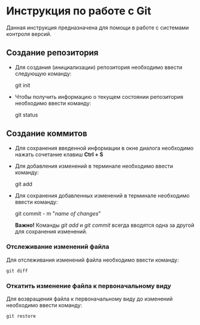 # Инструкция по работе с Git 

Данная инструкция предназначена для помощи в работе с системами контроля версий.

## Создание репозитория

* Для создания (инициализации) репозитория необходимо ввести следующую команду: 

    git init

* Чтобы получить информацию о текущем состоянии репозитория необходимо ввести команду: 

    git status

## Создание коммитов 

* Для сохранения введенной информации в окне диалога необходимо нажать сочетание клавиш **Ctrl + S**

* Для добавления изменений в терминале необходимо ввести команду: 

    git add

* Для сохранения добавленных изменений в терминале необходимо ввести команду: 

    git commit - m "*name of changes*"

    **Важно!** Команды *git add* и *git commit* всегда вводятся одна за другой для сохранения изменений.

### Отслеживание изменений файла

Для отслеживания изменений файла необходимо ввести команду:

    git diff

### Откатить изменение файла к первоначальному виду

Для возвращения файла к первоначальному виду до изменений необходимо ввести команду: 

    git restore

    